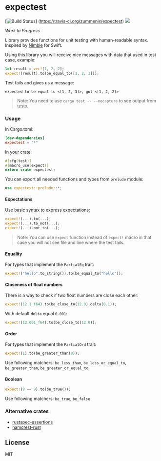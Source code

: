 # expectest
[![Build Status](https://travis-ci.org/zummenix/expectest.svg?branch=master)]
(https://travis-ci.org/zummenix/expectest)
[![](http://meritbadge.herokuapp.com/expectest)](https://crates.io/crates/expectest)

*Work In Progress*

Library provides functions for unit testing with human-readable syntax. Inspired by [Nimble](https://github.com/Quick/Nimble) for Swift.

Using this library you will receive nice messages with data that used in test case, example:
```rust
let result = vec![1, 2, 2];
expect!(result).to(be_equal_to([1, 2, 3]));
```
Test fails and gives us a message:
```
expected to be equal to <[1, 2, 3]>, got <[1, 2, 2]>
```
> Note: You need to use `cargo test -- --nocapture` to see output from tests.

### Usage

In Cargo.toml:
```toml
[dev-dependencies]
expectest = "*"
```

In your crate:
```rust
#[cfg(test)]
#[macro_use(expect)]
extern crate expectest;
```

You can export all needed functions and types from `prelude` module:
```rust
use expectest::prelude::*;
```

#### Expectations
Use basic syntax to express expectations:
```rust
expect!(...).to(...);
expect!(...).to_not(...);
expect!(...).not_to(...);
```
> Note: You can use `expect` function instead of `expect!` macro in that case you will not
see file and line where the test fails.

#### Equality
For types that implement the `PartialEq` trait:
```rust
expect!("hello".to_string()).to(be_equal_to("hello"));
```

#### Closeness of float numbers
There is a way to check if two float numbers are close each other:
```rust
expect!(12.1_f64).to(be_close_to(12.0).delta(0.1));
```
With default `delta` equal `0.001`:
```rust
expect!(12.001_f64).to(be_close_to(12.0));
```

#### Order
For types that implement the `PartialOrd` trait:
```rust
expect!(1).to(be_greater_than(0));
```
Use following matchers: `be_less_than`, `be_less_or_equal_to`, `be_greater_than`, `be_greater_or_equal_to`

#### Boolean
```rust
expect!(9 == 9).to(be_true());
```
Use following matchers: `be_true`, `be_false`

### Alternative crates
- [rustspec-assertions](https://github.com/uorbe001/rustspec-assertions)
- [hamcrest-rust](https://github.com/carllerche/hamcrest-rust)

## License
MIT
